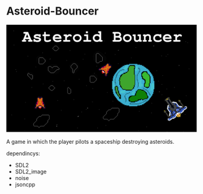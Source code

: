 # Asteroid-Bouncer
![Asteroid bouncer](misc/title_page.png)

A game in which the player pilots a spaceship destroying asteroids.

dependincys:
 - SDL2
 - SDL2_image
 - noise
 - jsoncpp